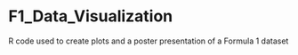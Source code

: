 # F1_Data_Visualization
R code used to create plots and a poster presentation of a Formula 1 dataset
